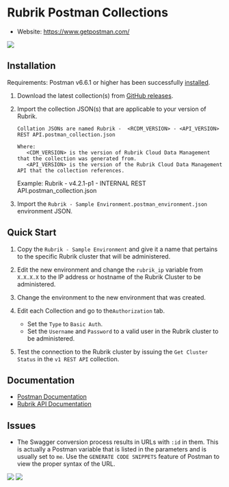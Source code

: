 # Rubrik Postman Collections

- Website: https://www.getpostman.com/

<img src="https://www.getpostman.com/img/logos/postman/header-treatment.svg">


## Installation

Requirements: Postman v6.6.1 or higher has been successfully [installed](https://learning.getpostman.com/docs/postman/launching_postman/installation_and_updates#installing-the-postman-app).

1. Download the latest collection(s) from [GitHub releases](https://github.com/rubrikinc/rubrik-postman).

2. Import the collection JSON(s) that are applicable to your version of Rubrik.

   ```text
   Collation JSONs are named Rubrik -  <RCDM_VERSION> - <API_VERSION> REST API.postman_collection.json

   Where: 
      <CDM_VERSION> is the version of Rubrik Cloud Data Management that the collection was generated from.
      <API_VERSION> is the version of the Rubrik Cloud Data Management API that the collection references.
   ```

   Example: Rubrik -  v4.2.1-p1 - INTERNAL REST API.postman_collection.json
   
3. Import the `Rubrik - Sample Environment.postman_environment.json` environment JSON.

## Quick Start

1. Copy the `Rubrik - Sample Environment` and give it a name that pertains to the specific Rubrik cluster that will be administered.

2. Edit the new environment and change the `rubrik_ip` variable from `X.X.X.X` to the IP address or hostname of the Rubrik Cluster to be administered.

3. Change the environment to the new environment that was created.

4. Edit each Collection and go to the`Authorization` tab.
   * Set the `Type` to `Basic Auth`.
   * Set the `Username` and `Password` to a valid user in the Rubrik cluster to be administered.

5. Test the connection to the Rubrik cluster by issuing the `Get Cluster Status` in the `v1 REST API` collection.

## Documentation

* [Postman Documentation](https://learning.getpostman.com/)
* [Rubrik API Documentation](https://github.com/rubrikinc/api-documentation)

## Issues

* The Swagger conversion process results in URLs with `:id` in them. This is actually a Postman variable that is listed in the parameters and is usually set to `me`. Use the `GENERATE CODE SNIPPETS` feature of Postman to view the proper syntax of the URL.

<img src="https://github.com/rubrikinc/rubrik-postman/blob/master/images/GenerateCodeSnippets.png">
<img src="https://github.com/rubrikinc/rubrik-postman/blob/master/images/CodeSnippet.png">

